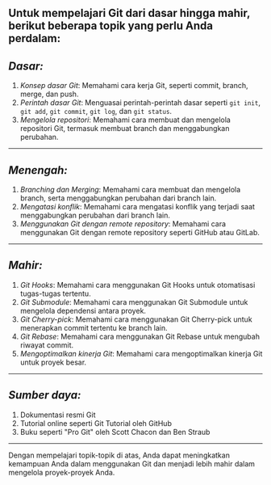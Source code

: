 Untuk mempelajari Git dari dasar hingga mahir, berikut beberapa topik yang perlu Anda perdalam:
---
## *Dasar:*

1. *Konsep dasar Git*: Memahami cara kerja Git, seperti commit, branch, merge, dan push.
2. *Perintah dasar Git*: Menguasai perintah-perintah dasar seperti `git init`, `git add`, `git commit`, `git log`, dan `git status`.
3. *Mengelola repositori*: Memahami cara membuat dan mengelola repositori Git, termasuk membuat branch dan menggabungkan perubahan.
---
## *Menengah:*

1. *Branching dan Merging*: Memahami cara membuat dan mengelola branch, serta menggabungkan perubahan dari branch lain.
2. *Mengatasi konflik*: Memahami cara mengatasi konflik yang terjadi saat menggabungkan perubahan dari branch lain.
3. *Menggunakan Git dengan remote repository*: Memahami cara menggunakan Git dengan remote repository seperti GitHub atau GitLab.
---
## *Mahir:*

1. *Git Hooks*: Memahami cara menggunakan Git Hooks untuk otomatisasi tugas-tugas tertentu.
2. *Git Submodule*: Memahami cara menggunakan Git Submodule untuk mengelola dependensi antara proyek.
3. *Git Cherry-pick*: Memahami cara menggunakan Git Cherry-pick untuk menerapkan commit tertentu ke branch lain.
4. *Git Rebase*: Memahami cara menggunakan Git Rebase untuk mengubah riwayat commit.
5. *Mengoptimalkan kinerja Git*: Memahami cara mengoptimalkan kinerja Git untuk proyek besar.
---
## *Sumber daya:*

1. Dokumentasi resmi Git
2. Tutorial online seperti Git Tutorial oleh GitHub
3. Buku seperti "Pro Git" oleh Scott Chacon dan Ben Straub
---
Dengan mempelajari topik-topik di atas, Anda dapat meningkatkan kemampuan Anda dalam menggunakan Git dan menjadi lebih mahir dalam mengelola proyek-proyek Anda.